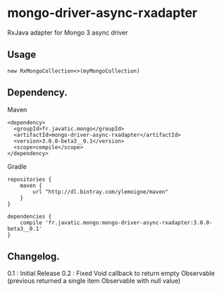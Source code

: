 # mongo-driver-async-rxadapter
RxJava adapter for Mongo 3 async driver

Usage
------
    new RxMongoCollection<>(myMongoCollection)


Dependency.
------

Maven

    <dependency>
      <groupId>fr.javatic.mongo</groupId>
      <artifactId>mongo-driver-async-rxadapter</artifactId>
      <version>3.0.0-beta3__0.1</version>
      <scope>compile</scope>
    </dependency>

Gradle

    repositories {
        maven {
            url "http://dl.bintray.com/ylemoigne/maven"
        }
    }

    dependencies {
        compile 'fr.javatic.mongo:mongo-driver-async-rxadapter:3.0.0-beta3__0.1'
    }

Changelog.
------
0.1 : Initial Release
0.2 : Fixed Void callback to return empty Observable (previous returned a single item Observable with null value)